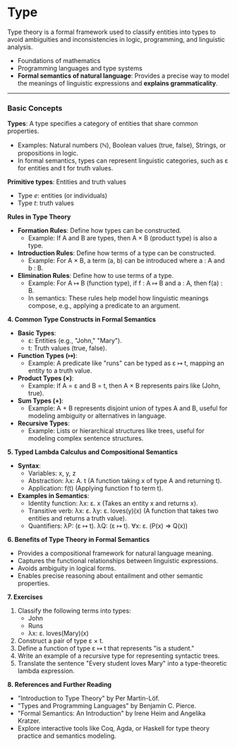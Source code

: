 # Type 

Type theory is a formal framework used to classify entities into types to avoid ambiguities and inconsistencies in logic, programming, and linguistic analysis.

- Foundations of mathematics
- Programming languages and type systems
- **Formal semantics of natural language**: Provides a precise way to model the meanings of linguistic expressions and **explains grammaticality**. 

---

### Basic Concepts

**Types**: A type specifies a category of entities that share common properties.

  - Examples: Natural numbers (ℕ), Boolean values (true, false), Strings, or propositions in logic.
  - In formal semantics, types can represent linguistic categories, such as ε for entities and t for truth values.
    
**Primitive types**: Entities and truth values

  - Type $e$: entities (or individuals)
  - Type $t$: truth values

**Rules in Type Theory**

- **Formation Rules**: Define how types can be constructed.
  - Example: If A and B are types, then A × B (product type) is also a type.
- **Introduction Rules**: Define how terms of a type can be constructed.
  - Example: For A × B, a term (a, b) can be introduced where a : A and b : B.
- **Elimination Rules**: Define how to use terms of a type.
  - Example: For A ↦ B (function type), if f : A ↦ B and a : A, then f(a) : B.
  - In semantics: These rules help model how linguistic meanings compose, e.g., applying a predicate to an argument.

**4. Common Type Constructs in Formal Semantics**
- **Basic Types**:
  - ε: Entities (e.g., "John," "Mary").
  - t: Truth values (true, false).
- **Function Types (↦)**:
  - Example: A predicate like "runs" can be typed as ε ↦ t, mapping an entity to a truth value.
- **Product Types (×)**:
  - Example: If A = ε and B = t, then A × B represents pairs like (John, true).
- **Sum Types (+)**:
  - Example: A + B represents disjoint union of types A and B, useful for modeling ambiguity or alternatives in language.
- **Recursive Types**:
  - Example: Lists or hierarchical structures like trees, useful for modeling complex sentence structures.

**5. Typed Lambda Calculus and Compositional Semantics**
- **Syntax**:
  - Variables: x, y, z
  - Abstraction: λx: A. t (A function taking x of type A and returning t).
  - Application: f(t) (Applying function f to term t).
- **Examples in Semantics**:
  - Identity function: λx: ε. x (Takes an entity x and returns x).
  - Transitive verb: λx: ε. λy: ε. loves(y)(x) (A function that takes two entities and returns a truth value).
  - Quantifiers: λP: (ε ↦ t). λQ: (ε ↦ t). ∀x: ε. (P(x) ⇒ Q(x))

**6. Benefits of Type Theory in Formal Semantics**
- Provides a compositional framework for natural language meaning.
- Captures the functional relationships between linguistic expressions.
- Avoids ambiguity in logical forms.
- Enables precise reasoning about entailment and other semantic properties.

**7. Exercises**
1. Classify the following terms into types:
   - John
   - Runs
   - λx: ε. loves(Mary)(x)
2. Construct a pair of type ε × t.
3. Define a function of type ε ↦ t that represents "is a student."
4. Write an example of a recursive type for representing syntactic trees.
5. Translate the sentence "Every student loves Mary" into a type-theoretic lambda expression.

**8. References and Further Reading**
- "Introduction to Type Theory" by Per Martin-Löf.
- "Types and Programming Languages" by Benjamin C. Pierce.
- "Formal Semantics: An Introduction" by Irene Heim and Angelika Kratzer.
- Explore interactive tools like Coq, Agda, or Haskell for type theory practice and semantics modeling.

